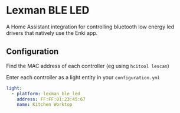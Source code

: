 # Lexman BLE LED

A Home Assistant integration for controlling bluetooth low energy led drivers
that natively use the Enki app.

## Configuration

Find the MAC address of each controller (eg using `hcitool lescan`)

Enter each controller as a light entity in your `configuration.yml`

```yaml
light:
  - platform: lexman_ble_led
    address: FF:FF:01:23:45:67
    name: Kitchen Worktop
```
